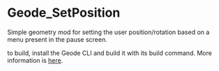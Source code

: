 # Geode_SetPosition
Simple geometry mod for setting the user position/rotation based on a menu present in the pause screen.

to build, install the Geode CLI and build it with its build command. More information is [here](https://docs.geode-sdk.org/getting-started/geode-cli).
